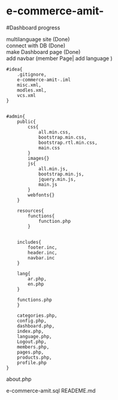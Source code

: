 # e-commerce-amit-

#Dashboard progress 

multilanguage site (Done) <br>
connect with DB (Done) <br>
make Dashboard page  (Done)<br>
add navbar (member Page| add language ) 

<!-- Project's Map -->
    #idea{
        .gitignore,
        e-commerce-amit-.iml
        misc.xml,
        modles.xml,
        vcs.xml
    }


    #admin{
        public{
            css{
                all.min.css,
                bootstrap.min.css,
                bootstrap.rtl.min.css,
                main.css
            }
            images{}
            js{
                all.min.js,
                bootstrap.min.js,
                jquery.min.js,
                main.js
            }
            webfonts{}
        }

        resources{
            functions{
                function.php
            }


        includes{
            footer.inc,
            header.inc,
            navbar.inc
        }

        lang{
            ar.php,
            en.php
        }

        functions.php
        }

        categories.php,
        config.php,
        dashboard.php,
        index.php,
        language.php,
        Logout.php,
        members.php,
        pages.php,
        products.php,
        profile.php
    }

about.php

e-commerce-amit.sql
READEME.md